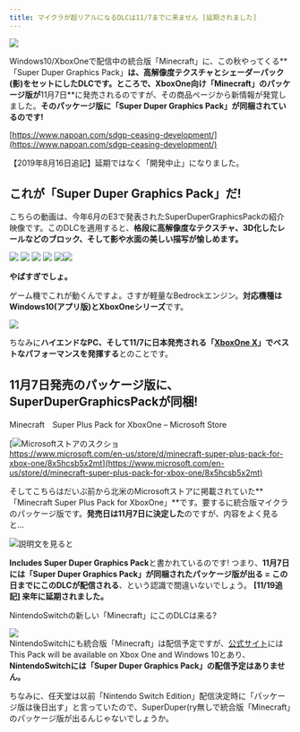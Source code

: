 ```yaml
---
title: マイクラが超リアルになるDLCは11/7までに来ません [延期されました]
---
```


![](https://cdn-ak.f.st-hatena.com/images/fotolife/s/sasigume/20210208/20210208094120.jpg)

Windows10/XboxOneで配信中の統合版「Minecraft」に、この秋やってくる**「Super Duper Graphics Pack」**は、**高解像度テクスチャとシェーダーパック(影)をセットにしたDLC**です。ところで、XboxOne向け「Minecraft」のパッケージ版が**11月7日**に発売されるのですが、その商品ページから新情報が発覚しました。**そのパッケージ版に「Super Duper Graphics Pack」が同梱されているのです!**

[https://www.napoan.com/sdgp-ceasing-development/](https://www.napoan.com/sdgp-ceasing-development/)

【2019年8月16日追記】延期ではなく「開発中止」になりました。

## これが「Super Duper Graphics Pack」だ!

こちらの動画は、今年6月のE3で発表されたSuperDuperGraphicsPackの紹介映像です。このDLCを適用すると、**格段に高解像度なテクスチャ、3D化したレールなどのブロック、そして影や水面の美しい描写が愉しめます。**

![](https://cdn-ak.f.st-hatena.com/images/fotolife/s/sasigume/20210208/20210208093520.png) ![](https://cdn-ak.f.st-hatena.com/images/fotolife/s/sasigume/20210208/20210208093524.png) ![](https://cdn-ak.f.st-hatena.com/images/fotolife/s/sasigume/20210208/20210208093529.png) ![](https://cdn-ak.f.st-hatena.com/images/fotolife/s/sasigume/20210208/20210208093534.png) [![](https://www.napoan.com/wp-content/uploads/2017/11/2017-09-25-23.27.50-Google-Chrome-napoan.com__f8ijio.jfif)](https://www.napoan.com/wp-content/uploads/2017/11/2017-09-25-23.27.50-Google-Chrome-napoan.com__f8ijio.jfif)![](https://cdn-ak.f.st-hatena.com/images/fotolife/s/sasigume/20210208/20210208093539.png)

**やばすぎでしょ。**

ゲーム機でこれが動くんですよ。さすが軽量なBedrockエンジン。**対応機種はWindows10(アプリ版)とXboxOneシリーズ**です。

![](https://www.napoan.com/wp-content/uploads/2017/09/2017-09-25-23.35.03-Google-Chrome-napoan.com__bdwn8i.jfif)

ちなみに**ハイエンドなPC、そして11/7に日本発売される「[XboxOne X](https://www.xbox.com/ja-JP/xbox-one-x)」でベストなパフォーマンスを発揮する**とのことです。

## 11月7日発売のパッケージ版に、SuperDuperGraphicsPackが同梱!

Minecraft　Super Plus Pack for XboxOne – Microsoft Store

[![Microsoftストアのスクショ](https://cdn-ak.f.st-hatena.com/images/fotolife/s/sasigume/20210208/20210208093543.png)  
https://www.microsoft.com/en-us/store/d/minecraft-super-plus-pack-for-xbox-one/8x5hcsb5x2mt](https://www.microsoft.com/en-us/store/d/minecraft-super-plus-pack-for-xbox-one/8x5hcsb5x2mt)

そしてこちらはだいぶ前から北米のMicrosoftストアに掲載されていた**「Minecraft Super Plus Pack for XboxOne」**です。要するに統合版マイクラのパッケージ版です。**発売日は11月7日に決定した**のですが、内容をよく見ると…

![説明文を見ると](https://cdn-ak.f.st-hatena.com/images/fotolife/s/sasigume/20210208/20210208093546.png)

**Includes Super Duper Graphics Pack**と書かれているのです! つまり、**11月7日には「Super Duper Graphics Pack」が同梱されたパッケージ版が出る = この日までにこのDLCが配信される**、という認識で間違いないでしょう。 **\[11/19追記\] 来年に延期されました。**

NintendoSwitchの新しい「Minecraft」にこのDLCは来る?

![](https://cdn-ak.f.st-hatena.com/images/fotolife/s/sasigume/20210208/20210208093550.png)  
NintendoSwitchにも統合版「Minecraft」は配信予定ですが、[公式サイト](https://minecraft.net/en-us/article/all-news-e3)にはThis Pack will be available on Xbox One and Windows 10とあり、**NintendoSwitchには「Super Duper Graphics Pack」の配信予定はありません。**

ちなみに、任天堂は以前「Nintendo Switch Edition」配信決定時に「パッケージ版は後日出す」と言っていたので、SuperDuper(ry無しで統合版「Minecraft」のパッケージ版が出るんじゃないでしょうか。
